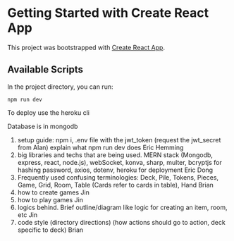 # Getting Started with Create React App

This project was bootstrapped with [Create React App](https://github.com/facebook/create-react-app).

## Available Scripts

In the project directory, you can run:

`npm run dev`

To deploy use the heroku cli

Database is in mongodb

1. setup guide: npm i, .env file with the jwt_token (request the jwt_secret from Alan) explain what npm run dev does Eric Hemming
2. big libraries and techs that are being used. MERN stack (Mongodb, express, react, node.js), webSocket, konva, sharp, multer, bcryptjs for hashing password, axios, dotenv, heroku for deployment Eric Dong
3. Frequently used confusing terminologies: Deck, Pile, Tokens, Pieces, Game, Grid, Room, Table (Cards refer to cards in table), Hand Brian
4. how to create games Jin
5. how to play games Jin
6. logics behind. Brief outline/diagram like logic for creating an item, room, etc Jin
7. code style (directory directions) (how actions should go to action, deck specific to deck) Brian

